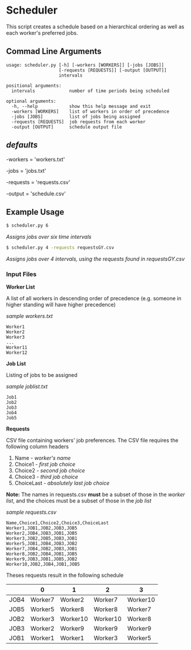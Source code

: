 # Scheduler

This script creates a schedule based on a hierarchical ordering as well as each worker's preferred jobs.


Commad Line Arguments
----------------------
```
usage: scheduler.py [-h] [-workers [WORKERS]] [-jobs [JOBS]]
                    [-requests [REQUESTS]] [-output [OUTPUT]]
                    intervals

positional arguments:
  intervals             number of time periods being scheduled

optional arguments:
  -h, --help            show this help message and exit
  -workers [WORKERS]    list of workers in order of precedence
  -jobs [JOBS]          list of jobs being assigned
  -requests [REQUESTS]  job requests from each worker
  -output [OUTPUT]      schedule output file

```

*defaults*
-----------
-workers = 'workers.txt'

-jobs = 'jobs.txt'

-requests = 'requests.csv'

-output = 'schedule.csv'


Example Usage
--------------
```bash
$ scheduler.py 6
```
_Assigns jobs over six time intervals_


```bash
$ scheduler.py 4 -requests requestsGY.csv
```
_Assigns jobs over 4 intervals, using the requests found in requestsGY.csv_

### Input Files

**Worker List**

A list of all workers in descending order of precedence (e.g. someone in higher standing will have higher precedence)

_sample workers.txt_
```
Worker1
Worker2 
Worker3 
...
Worker11
Worker12
```
**Job List**

Listing of jobs to be assigned

_sample joblist.txt_

```
Job1
Job2
Job3
Job4
Job5
```

**Requests**

CSV file containing workers' job preferences. The CSV file requires the following column headers

1. Name - _worker's name_
2. Choice1 - _first job choice_
3. Choice2 - _second job choice_
4. Choice3 - _third job choice_
5. ChoiceLast - _absolutely last job choice_

**Note:** The names in requests.csv **must** be a subset of those in the _worker list_, and the choices must be a subset of those in the _job list_

_sample requests.csv_

```
Name,Choice1,Choice2,Choice3,ChoiceLast
Worker1,JOB1,JOB2,JOB3,JOB5
Worker2,JOB4,JOB3,JOB1,JOB5
Worker3,JOB2,JOB5,JOB3,JOB1
Worker5,JOB1,JOB4,JOB3,JOB2
Worker7,JOB4,JOB2,JOB3,JOB1
Worker8,JOB2,JOB4,JOB1,JOB5
Worker9,JOB3,JOB1,JOB5,JOB2
Worker10,JOB2,JOB4,JOB1,JOB5
```

Theses requests result in the following schedule



|    |   0   |   1    |   2    |   3    |
|----|-------|--------|--------|--------|
|JOB4|Worker7|Worker2 |Worker7 |Worker10|
|JOB5|Worker5|Worker8 |Worker8 |Worker7 |
|JOB2|Worker3|Worker10|Worker10|Worker8 |
|JOB3|Worker2|Worker9 |Worker9 |Worker9 |
|JOB1|Worker1|Worker1 |Worker3 |Worker5 |



